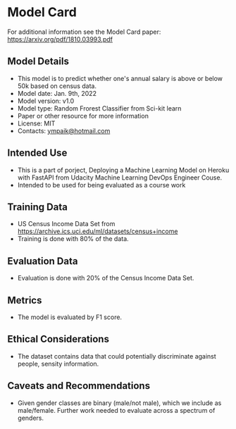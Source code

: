 # Model Card

For additional information see the Model Card paper: https://arxiv.org/pdf/1810.03993.pdf

## Model Details

* This model is to predict whether one's annual salary is above or below 50k based on census data.
* Model date: Jan. 9th, 2022
* Model version: v1.0
* Model type: Random Frorest Classifier from Sci-kit learn
* Paper or other resource for more information
* License: MIT
* Contacts: ympaik@hotmail.com


## Intended Use

* This is a part of porject, Deploying a Machine Learning Model on Heroku with FastAPI from Udacity Machine Learning DevOps Engineer Couse.
* Intended to be used for being evaluated as a course work

## Training Data

* US Census Income Data Set from https://archive.ics.uci.edu/ml/datasets/census+income
* Training is done with 80% of the data.

## Evaluation Data

* Evaluation is done with 20% of the Census Income Data Set.

## Metrics

* The model is evaluated by F1 score.

## Ethical Considerations

* The dataset contains data that could potentially discriminate against people, sensity information.

## Caveats and Recommendations

* Given gender classes are binary (male/not male), which we include as male/female. Further work needed to evaluate across a spectrum of genders.
